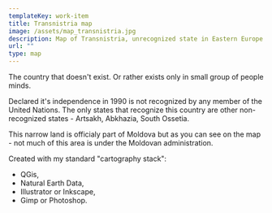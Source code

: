 ```yaml
---
templateKey: work-item
title: Transnistria map
image: /assets/map_transnistria.jpg
description: Map of Transnistria, unrecognized state in Eastern Europe
url: ""
type: map
---
```

The country that doesn't exist. Or rather exists only in small group of people minds.

Declared it's independence in 1990 is not recognized by any member of the United Nations. The only states that recognize this country are other non-recognized states - Artsakh, Abkhazia, South Ossetia.

This narrow land is officialy part of Moldova but as you can see on the map - not much of this area is under the Moldovan administration.

Created with my standard "cartography stack":
- QGis,
- Natural Earth Data,
- Illustrator or Inkscape,
- Gimp or Photoshop.